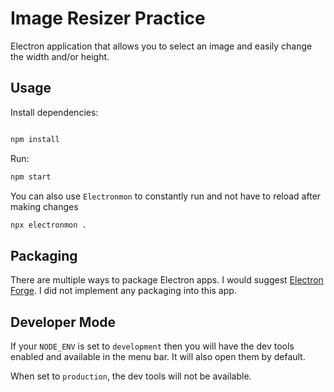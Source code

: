 # Image Resizer Practice

Electron application that allows you to select an image and easily change the width and/or height.

## Usage

Install dependencies:

```bash

npm install
```

Run:

```bash
npm start
```

You can also use `Electronmon` to constantly run and not have to reload after making changes

```bash
npx electronmon .
```

## Packaging

There are multiple ways to package Electron apps. I would suggest [Electron Forge](https://www.electronforge.io/). I did not implement any packaging into this app.

## Developer Mode

If your `NODE_ENV` is set to `development` then you will have the dev tools enabled and available in the menu bar. It will also open them by default.

When set to `production`, the dev tools will not be available.
